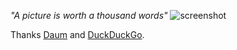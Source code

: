 _"A picture is worth a thousand words"_
![screenshot](https://github.com/Sangdol/imationary/blob/master/images/screenshot.png?raw=true)

Thanks [Daum](http://daum.net) and [DuckDuckGo](https://duckduckgo.com/).
